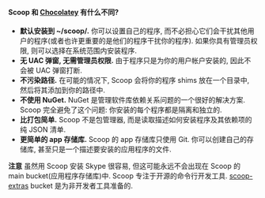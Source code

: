 #### Scoop 和 [Chocolatey](http://chocolatey.org) 有什么不同?

* **默认安装到 ~/scoop/.** 你可以设置自己的程序, 而不必担心它们会干扰其他用户的程序(或者也许更重要的是他们的程序干扰你的程序). 如果你具有管理员权限, 则可以选择在系统范围内安装程序.
* **无 UAC 弹窗, 无需管理员权限.** 由于程序只是为你的用户帐户安装的, 因此不会被 UAC 弹窗打断.
* **不污染路径.** 在可能的情况下, Scoop 会将你的程序 shims 放在一个目录中, 然后将其添加到你的路径中.
* **不使用 NuGet.** NuGet 是管理软件库依赖关系问题的一个很好的解决方案. Scoop 完全避免了这个问题: 你安装的每个程序都是隔离和独​​立的.
* **比打包简单.** Scoop 不是包管理器, 而是读取描述如何安装程序及其依赖项的纯 JSON 清单.
* **更简单的 app 存储库.** Scoop 的 app 存储库只使用 Git. 你可以创建自己的存储库, 甚至只是一个描述要安装的应用程序的文件.

**注意** 虽然用 Scoop 安装 Skype 很容易, 但这可能永远不会出现在 Scoop 的 main bucket(应用程序存储库)中. Scoop 专注于开源的命令行开发工具. [scoop-extras](https://github.com/ScoopInstaller/scoop-extras) bucket 是为非开发者工具准备的.
